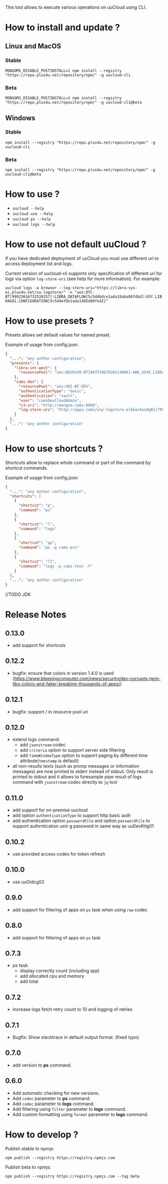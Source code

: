 This tool allows to execute various operations on uuCloud using CLI.

# How to install and update ?

## Linux and MacOS
### Stable
`MONGOMS_DISABLE_POSTINSTALL=1 npm install --registry "https://repo.plus4u.net/repository/npm/" -g uucloud-cli`
### Beta
`MONGOMS_DISABLE_POSTINSTALL=1 npm install --registry "https://repo.plus4u.net/repository/npm/" -g uucloud-cli@beta`

## Windows
### Stable
`npm install --registry "https://repo.plus4u.net/repository/npm/" -g uucloud-cli`
### Beta 
`npm install --registry "https://repo.plus4u.net/repository/npm/" -g uucloud-cli@beta`

# How to use ?

- `uucloud --help`
- `uucloud use --help`
- `uucloud ps --help`
- `uucloud logs --help`

# How to use not default uuCloud ?

If you have dedicated deployment of uuCloud you must use different uri to access deployment list and logs.

Current version of uucloud-cli supports only specification of different uri for logs via option `log-store-uri` (see help for more information). 
For example:

`uucloud logs -a browser --log-store-uri="https://libra-sys-ei.plus4u.net/uu-logstore/" -n "ues:DTC-BT[99923616732520257]:LIBRA_DATAFLOW[5c5d4bdce1ada19aba86fdbd]:USY.LIBRAG01.CONFIGURATION[5c5d4efde1ada1405d86fe42]"`

# How to use presets ?

Presets allows set default values for named preset.   

Example of usage from config.json:
```json
{
  "...": "any aother configuration",
  "presents": {
    "libra-int-west": {
      "resourcePool": "ues:DEV0149-BT[84753967820114986]:AWE_USYE.LIBRAM[5cdacf12b338bf708e1b7645]"
    },
    "cams-dev": {
      "resourcePool": "ues:UNI-BT:DEV",
      "authenticationType": "basic",
      "authentication": "vault",
      "user": "camsDevCloudAdmin",
      "c3-uri": "http://mongoa.cams:8080",
      "log-store-uri": "http://apps.cams/usy-logstore-elkbackendg01/79900000000000000000000000000000"
    }
  },
  "...": "any aother configuration"
}

```

# How to use shortcuts ?

Shortcuts allow to replace whole command or part of the command by shortcut commands. 

Example of usage from config.json:
```json
{
  "...": "any aother configuration",
  "shortcuts": [
    {
      "shortcut": "p",
      "command": "ps"
    },
    {
      "shortcut": "l",
      "command": "logs"
    },    
    {
      "shortcut": "pp",
      "command": "ps -p cams-prs"
    },    
    {
      "shortcut": "lt",
      "command": "logs -p cams-test -f"
    }
  ],
  "...": "any aother configuration"
}

```

//TODO JDK
   
# Release Notes

0.13.0
------
- add support for shortcuts


0.12.2
------
- bugfix: ensure that colors in version 1.4.0 is used (https://www.bleepingcomputer.com/news/security/dev-corrupts-npm-libs-colors-and-faker-breaking-thousands-of-apps/)


0.12.1
------
- bugfix: support / in resource pool uri

0.12.0
-------------
- extend logs command:
    - add `jsonstream` codec
    - add `criteria` option to support server side filtering
    - add `timeWindowType` option to support paging by different time attribute(`tmestamp` is default)
- all non-results texts (such as promp messages or information messages) are now printed to stderr instead of stdout. Only result is printed to stdout and it allows to forexample pipe result of logs command with `jsonstream` codec directly to `jq` tool



0.11.0
------
- add support for on-premise uucloud
- add option `authenticationType` to support http basic auth
- add authentication option `passwordFile` and option `passwordFile` to support authrntication usin g password in same way as uuDevKitg01

0.10.2
------
- use provided access codes for token refresh

0.10.0
------
- use uuOidcg02

0.9.0
-----
- add support for filtering of apps on `ps` task when using `raw` codec


0.8.0
-----
- add support for filtering of apps on `ps` task

0.7.3
-----
- ps task:
    - display correctly count (including spp)
    - add allocated cpu and memory
    - add total 


0.7.2
-----
- Increase logs fetch retry count to 10 and logging of retries 

0.7.1
-----
- Bugfix: Show stacktrace in default output format. (fixed typo)  

0.7.0
-----
- add version to **ps** command.


0.6.0
-----
- Add automatic checking for new versions.
- Add `codec` parameter to **ps** command.
- Add `codec` parameter to **logs** command.
- Add filtering using `filter` parameter to **logs** command.
- Add custom formatting using `format` parameter to **logs** command.


# How to develop ?

Publish stable to npmjs: 

`npm publish --registry https://registry.npmjs.com`

Publish beta to npmjs: 

`npm publish --registry https://registry.npmjs.com --tag beta`
